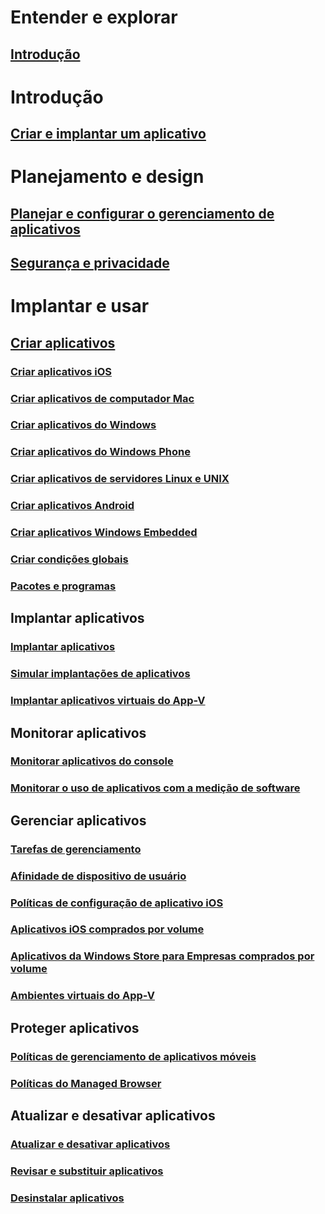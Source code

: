 # Entender e explorar
## [Introdução](understand/introduction-to-application-management.md)

# Introdução
## [Criar e implantar um aplicativo](get-started/create-and-deploy-an-application.md)

# Planejamento e design
## [Planejar e configurar o gerenciamento de aplicativos](plan-design/plan-for-and-configure-application-management.md)
## [Segurança e privacidade](plan-design/security-and-privacy-for-application-management.md)

# Implantar e usar

## [Criar aplicativos](deploy-use/create-applications.md)
### [Criar aplicativos iOS](get-started/creating-ios-applications.md)
### [Criar aplicativos de computador Mac](get-started/creating-mac-computer-applications.md)
### [Criar aplicativos do Windows](get-started/creating-windows-applications.md)
### [Criar aplicativos do Windows Phone](get-started/creating-windows-phone-applications.md)
### [Criar aplicativos de servidores Linux e UNIX](get-started/creating-linux-and-unix-server-applications.md)
### [Criar aplicativos Android](get-started/creating-android-applications.md)
### [Criar aplicativos Windows Embedded](get-started/creating-windows-embedded-applications.md)
### [Criar condições globais](deploy-use/create-global-conditions.md)
### [Pacotes e programas](deploy-use/packages-and-programs.md)

## Implantar aplicativos
### [Implantar aplicativos](deploy-use/deploy-applications.md)
### [Simular implantações de aplicativos](deploy-use/simulate-application-deployments.md)
### [Implantar aplicativos virtuais do App-V](get-started/deploying-app-v-virtual-applications.md)

## Monitorar aplicativos
### [Monitorar aplicativos do console](deploy-use/monitor-applications-from-the-console.md)
### [Monitorar o uso de aplicativos com a medição de software](deploy-use/monitor-app-usage-with-software-metering.md)

## Gerenciar aplicativos
### [Tarefas de gerenciamento](deploy-use/management-tasks-applications.md)
### [Afinidade de dispositivo de usuário](deploy-use/link-users-and-devices-with-user-device-affinity.md)
### [Políticas de configuração de aplicativo iOS](deploy-use/configure-ios-apps-with-app-configuration-policies.md)
### [Aplicativos iOS comprados por volume](deploy-use/manage-volume-purchased-ios-apps.md)
### [Aplicativos da Windows Store para Empresas comprados por volume](deploy-use/manage-apps-from-the-windows-store-for-business.md)
### [Ambientes virtuais do App-V](deploy-use/create-app-v-virtual-environments.md)

## Proteger aplicativos
### [Políticas de gerenciamento de aplicativos móveis](deploy-use/protect-apps-using-mam-policies.md)
### [Políticas do Managed Browser](deploy-use/manage-internet-access-using-managed-browser-policies.md)

## Atualizar e desativar aplicativos
### [Atualizar e desativar aplicativos](deploy-use/update-and-retire-applications.md)
### [Revisar e substituir aplicativos](deploy-use/revise-and-supersede-applications.md)
### [Desinstalar aplicativos](deploy-use/uninstall-applications.md)


<!--HONumber=Dec16_HO3-->


